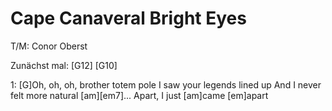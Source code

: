 Cape Canaveral
Bright Eyes
===========

T/M: Conor Oberst

Zunächst mal: [G12] [G10]

1:
[G]Oh, oh, oh, brother totem pole
I saw your legends lined up
And I never felt more natural
[am][em7]... Apart, I just
[am]came [em]apart
